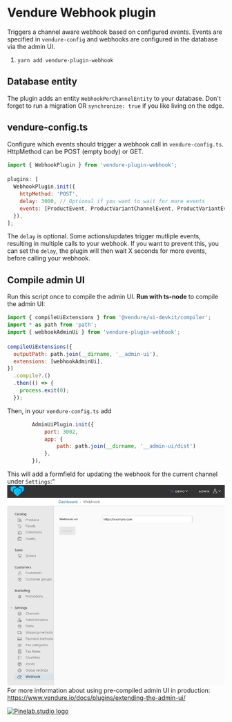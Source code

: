 # Vendure Webhook plugin

Triggers a channel aware webhook based on configured events.
Events are specified in `vendure-config` and webhooks are configured in the database via the admin UI.

1. `yarn add vendure-plugin-webhook`

## Database entity

The plugin adds an entity `WebhookPerChannelEntity` to your database.
Don't forget to run a migration OR `synchronize: true` if you like living on the edge.

## vendure-config.ts

Configure which events should trigger a webhook call in `vendure-config.ts`. HttpMethod can be POST (empty body) or GET.

```js
import { WebhookPlugin } from 'vendure-plugin-webhook';

plugins: [
  WebhookPlugin.init({
    httpMethod: 'POST',
    delay: 3000, // Optional if you want to wait for more events
    events: [ProductEvent, ProductVariantChannelEvent, ProductVariantEvent],
  }),
];
```

The `delay` is optional. Some actions/updates trigger mutliple events, resulting in multiple calls to your webhook.
If you want to prevent this, you can set the `delay`, the plugin will then wait X seconds for more events,
before calling your webhook.

## Compile admin UI

Run this script once to compile the admin UI. **Run with ts-node** to compile the admin UI:

```js
import { compileUiExtensions } from '@vendure/ui-devkit/compiler';
import * as path from 'path';
import { webhookAdminUi } from 'vendure-plugin-webhook';

compileUiExtensions({
  outputPath: path.join(__dirname, '__admin-ui'),
  extensions: [webhookAdminUi],
})
  .compile?.()
  .then(() => {
    process.exit(0);
  });
```

Then, in your `vendure-config.ts` add

```js
        AdminUiPlugin.init({
            port: 3002,
            app: {
                path: path.join(__dirname, '__admin-ui/dist')
            },
        }),
```

This will add a formfield for updating the webhook for the current channel under `Settings`:"  
![Webhook admin UI](webhook-admin-ui.jpeg)  
For more information about using pre-compiled admin UI in production: https://www.vendure.io/docs/plugins/extending-the-admin-ui/

[![Pinelab.studio logo](https://pinelab.studio/img/pinelab-logo.png)](https://pinelab.studio)
